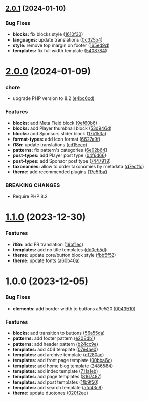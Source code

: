 ## [2.0.1](https://github.com/marierigal/usm-wordpress-theme/compare/v2.0.0...v2.0.1) (2024-01-10)


### Bug Fixes

* **blocks:** fix blocks style ([1610f30](https://github.com/marierigal/usm-wordpress-theme/commit/1610f308ffe8a747fe3e563113be0299e40e7ed6))
* **languages:** update translations ([0c325b4](https://github.com/marierigal/usm-wordpress-theme/commit/0c325b4ac988ca37511ef4a7c540b53c721a84b0))
* **style:** remove top margin on footer ([165ed9d](https://github.com/marierigal/usm-wordpress-theme/commit/165ed9daacf081358274f5b2659e2fd9054da990))
* **templates:** fix full width template ([5408784](https://github.com/marierigal/usm-wordpress-theme/commit/540878447513310bfd5cee2b84136b45c0a3123b))

# [2.0.0](https://github.com/marierigal/usm-wordpress-theme/compare/v1.1.0...v2.0.0) (2024-01-09)


### chore

* upgrade PHP version to 8.2 ([e4bc6cd](https://github.com/marierigal/usm-wordpress-theme/commit/e4bc6cd85ba45fbaebd48892c5cf38c7e563ceee))


### Features

* **blocks:** add Meta Field block ([9ef60b6](https://github.com/marierigal/usm-wordpress-theme/commit/9ef60b62e9ea514bd2446d41ae52c26a4f235ab1))
* **blocks:** add Player thumbnail block ([53d946d](https://github.com/marierigal/usm-wordpress-theme/commit/53d946d86406c1d63988ee729ff1f1d10a144a72))
* **blocks:** add Sponsors slider block ([17b153a](https://github.com/marierigal/usm-wordpress-theme/commit/17b153a60a457d7553c5e3e3b91d07db23e12010))
* **format-types:** add Icon format ([6627a9f](https://github.com/marierigal/usm-wordpress-theme/commit/6627a9f2adf03a02ade97801fec91a907ce503d7))
* **i18n:** update translations ([cd15ecc](https://github.com/marierigal/usm-wordpress-theme/commit/cd15ecc7ac88c51f74c509623b07d2f3fe67c14b))
* **patterns:** fix pattern's categories ([6e02b64](https://github.com/marierigal/usm-wordpress-theme/commit/6e02b64427cfbf88f4bee87069a6fb2eeee7965a))
* **post-types:** add Player post type ([b4f6d66](https://github.com/marierigal/usm-wordpress-theme/commit/b4f6d663fe73fe3eae66607cc49fb530cfbe0365))
* **post-types:** add Sponsor post type ([7447919](https://github.com/marierigal/usm-wordpress-theme/commit/7447919837b7612300922b67be48113b8d1486bc))
* **taxonomies:** allow to order taxonomies by metadata ([d7ecf1c](https://github.com/marierigal/usm-wordpress-theme/commit/d7ecf1c235fa1cf705d6e2836506cfd2715b6482))
* **theme:** add recommended plugins ([17e5fba](https://github.com/marierigal/usm-wordpress-theme/commit/17e5fba88989c2bc4463218caffdb496f8e0d8fc))


### BREAKING CHANGES

* Require PHP 8.2

# [1.1.0](https://github.com/marierigal/usm-wordpress-theme/compare/v1.0.0...v1.1.0) (2023-12-30)


### Features

* **i18n:** add FR translation ([19bf1ec](https://github.com/marierigal/usm-wordpress-theme/commit/19bf1ecee39e474453ed9093c6fefa845958c56c))
* **templates:** add no title templates ([dd0eb5d](https://github.com/marierigal/usm-wordpress-theme/commit/dd0eb5dd35f22a68fcef9fd773b4db6d5762e428))
* **theme:** update core/button block style ([fbb5f52](https://github.com/marierigal/usm-wordpress-theme/commit/fbb5f5218f2f4596d78d7a56bf1308a63bcad355))
* **theme:** update fonts ([a60b40a](https://github.com/marierigal/usm-wordpress-theme/commit/a60b40a05cc41a288d354b44b670c6dfd0e3fb12))

# 1.0.0 (2023-12-05)


### Bug Fixes

* **elements:** add border width to buttons  a9e520 ([0043510](https://github.com/marierigal/usm-wordpress-theme/commit/00435106dc7b741b4add3014d93782b5105df301))


### Features

* **blocks:** add transition to buttons ([56a55da](https://github.com/marierigal/usm-wordpress-theme/commit/56a55da2f7e1a835d7ff3524ba89d62e7998db46))
* **patterns:** add footer pattern ([e208db1](https://github.com/marierigal/usm-wordpress-theme/commit/e208db1ddef0e33b6d49c0fa796d8679018bf7e2))
* **patterns:** add header pattern ([b24cc9e](https://github.com/marierigal/usm-wordpress-theme/commit/b24cc9eff155d00ad2a07d97e8f51ec7d8b04711))
* **templates:** add 404 template ([07e4ae0](https://github.com/marierigal/usm-wordpress-theme/commit/07e4ae0ff9d96bb2a2aeaa11c93223f72e5ca0dc))
* **templates:** add archive template ([df280ac](https://github.com/marierigal/usm-wordpress-theme/commit/df280ac789ca09952e5adab4fb6141e14207eab1))
* **templates:** add front page template ([00bba6c](https://github.com/marierigal/usm-wordpress-theme/commit/00bba6c804c06ab11b8f6aed065eff12670d420d))
* **templates:** add home blog template ([2486584](https://github.com/marierigal/usm-wordpress-theme/commit/2486584b26aec091fea1c3893084c29eceb02b24))
* **templates:** add index template ([711a1eb](https://github.com/marierigal/usm-wordpress-theme/commit/711a1eb651853fb98a2ca0198665bcadc3992143))
* **templates:** add page templates ([8167487](https://github.com/marierigal/usm-wordpress-theme/commit/816748771b38146ff796420bed0da7a541c65bd7))
* **templates:** add post templates ([1fb9f50](https://github.com/marierigal/usm-wordpress-theme/commit/1fb9f506a16e69bfa57206816cc4f2049027b331))
* **templates:** add search template ([afd43c9](https://github.com/marierigal/usm-wordpress-theme/commit/afd43c97495f1f305cce6e4be804e39ea1499caa))
* **theme:** update duotones ([020f2ee](https://github.com/marierigal/usm-wordpress-theme/commit/020f2ee529363327f00e50fb74aeaa4741741534))
